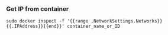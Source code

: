 ### Get IP from container 
`sudo docker inspect -f '{{range .NetworkSettings.Networks}}{{.IPAddress}}{{end}}' container_name_or_ID`

